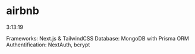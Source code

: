 # airbnb
3:13:19

Frameworks: Next.js & TailwindCSS
Database: MongoDB with Prisma ORM
Authentification: NextAuth, bcrypt
